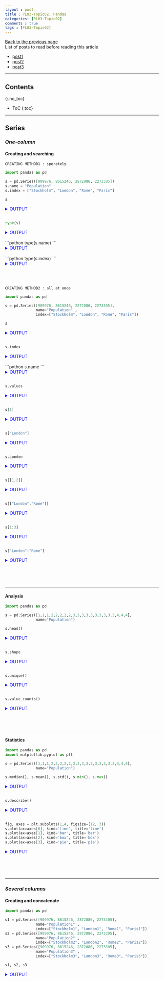 ```yaml
---
layout : post
title : PL03-Topic02, Pandas
categories: [PL03-Topic02]
comments : true
tags : [PL03-Topic02]
---
```

[Back to the previous page](https://userdyk-github.github.io/pl03/PL03-Libraries.html) <br>
List of posts to read before reading this article
- <a href='https://userdyk-github.github.io/'>post1</a>
- <a href='https://userdyk-github.github.io/'>post2</a>
- <a href='https://userdyk-github.github.io/'>post3</a>

---

## Contents
{:.no_toc}

* ToC
{:toc}

<hr class="division1">

## **Series**

### ***One-column***

#### Creating and searching

`CREATING METHOD1 : sperately`
```python
import pandas as pd

s = pd.Series([909976, 8615246, 2872086, 2273305])
s.name = "Population"
s.index = ["Stockholm", "London", "Rome", "Paris"] 
```
```python
s
```
<details markdown="1">
<summary class='jb-small' style="color:blue">OUTPUT</summary>
<hr class='division3'>
```
Stockholm     909976
London       8615246
Rome         2872086
Paris        2273305
Name: Population, dtype: int64
```
<hr class='division3'>
</details>
<br>

```python
type(s)
```
<details markdown="1">
<summary class='jb-small' style="color:blue">OUTPUT</summary>
<hr class='division3'>
```
<class 'pandas.core.series.Series'> 
```
<hr class='division3'>
</details>

<br>
```python
type(s.name)
```
<details markdown="1">
<summary class='jb-small' style="color:blue">OUTPUT</summary>
<hr class='division3'>
```
<class 'str'> 
```
<hr class='division3'>
</details>

<br>
```python
type(s.index)
```
<details markdown="1">
<summary class='jb-small' style="color:blue">OUTPUT</summary>
<hr class='division3'>
```
<class 'pandas.core.indexes.base.Index'>
```
<hr class='division3'>
</details>


<br><br><br>
`CREATING METHOD2 : all at once`
```python
import pandas as pd

s = pd.Series([909976, 8615246, 2872086, 2273305], 
              name="Population" ,
              index=["Stockholm", "London", "Rome", "Paris"])
```
```python
s
```
<details markdown="1">
<summary class='jb-small' style="color:blue">OUTPUT</summary>
<hr class='division3'>
```
Stockholm     909976
London       8615246
Rome         2872086
Paris        2273305
Name: Population, dtype: int64
```
<hr class='division3'>
</details>
<br>

```python 
s.index
```
<details markdown="1">
<summary class='jb-small' style="color:blue">OUTPUT</summary>
<hr class='division3'>
```
Index(['Stockholm', 'London', 'Rome', 'Paris'], dtype='object')
```
<hr class='division3'>
</details>
<br>
```python 
s.name
```
<details markdown="1">
<summary class='jb-small' style="color:blue">OUTPUT</summary>
<hr class='division3'>
```
'Population'
```
<hr class='division3'>
</details>
<br>

```python 
s.values
```
<details markdown="1">
<summary class='jb-small' style="color:blue">OUTPUT</summary>
<hr class='division3'>
method searching all values 
```
array([ 909976, 8615246, 2872086, 2273305], dtype=int64)
```
<hr class='division3'>
</details>
<br>

```python 
s[1]
```
<details markdown="1">
<summary class='jb-small' style="color:blue">OUTPUT</summary>
<hr class='division3'>
method0 : searching single value 
```
8615246
```
<hr class='division3'>
</details>
<br>

```python 
s["London"]
```
<details markdown="1">
<summary class='jb-small' style="color:blue">OUTPUT</summary>
<hr class='division3'>
method1 : searching single value 
```
8615246
```
<hr class='division3'>
</details>
<br>

```python 
s.London
```
<details markdown="1">
<summary class='jb-small' style="color:blue">OUTPUT</summary>
<hr class='division3'>
method2 : searching single value 
```
8615246
```
<hr class='division3'>
</details>
<br>

```python 
s[[1,2]]
```
<details markdown="1">
<summary class='jb-small' style="color:blue">OUTPUT</summary>
<hr class='division3'>
method0 : searching multi-values
```
London    8615246
Rome      2872086
Name: Population, dtype: int64
```
<hr class='division3'>
</details>
<br>

```python 
s[["London","Rome"]]
```
<details markdown="1">
<summary class='jb-small' style="color:blue">OUTPUT</summary>
<hr class='division3'>
method1 : searching multi-values 
```
London    8615246
Rome      2872086
Name: Population, dtype: int64
```
<hr class='division3'>
</details>
<br>

```python 
s[1:3]
```
<details markdown="1">
<summary class='jb-small' style="color:blue">OUTPUT</summary>
<hr class='division3'>
method2 : searching multi-values
```
London    8615246
Rome      2872086
Name: Population, dtype: int64
```
<hr class='division3'>
</details>
<br>

```python 
s["London":"Rome"]
```
<details markdown="1">
<summary class='jb-small' style="color:blue">OUTPUT</summary>
<hr class='division3'>
method3 : searching multi-values 
```
London    8615246
Rome      2872086
Name: Population, dtype: int64
```
<hr class='division3'>
</details>


<br><br><br>

---





#### Analysis

```python
import pandas as pd

s = pd.Series([1,1,1,2,2,2,2,2,3,3,3,3,3,3,3,3,3,3,4,4,4], 
              name="Population")
```
```python
s.head()
```
<details markdown="1">
<summary class='jb-small' style="color:blue">OUTPUT</summary>
<hr class='division3'>
```
0    1
1    1
2    1
3    2
4    2
Name: Population, dtype: int64
```
<hr class='division3'>
</details>
<br>

```python
s.shape
```
<details markdown="1">
<summary class='jb-small' style="color:blue">OUTPUT</summary>
<hr class='division3'>
```
(21,)
```
<hr class='division3'>
</details>
<br>

```python
s.unique()
```
<details markdown="1">
<summary class='jb-small' style="color:blue">OUTPUT</summary>
<hr class='division3'>
```
array([1, 2, 3, 4], dtype=int64)
```
<hr class='division3'>
</details>
<br>

```python
s.value_counts()
```
<details markdown="1">
<summary class='jb-small' style="color:blue">OUTPUT</summary>
<hr class='division3'>
```
3    10
2     5
4     3
1     3
Name: Population, dtype: int64
```
<hr class='division3'>
</details>
<br><br><br>

---

#### Statistics

```python
import pandas as pd
import matplotlib.pyplot as plt

s = pd.Series([1,1,1,2,2,2,2,2,3,3,3,3,3,3,3,3,3,3,4,4,4], 
              name="Population")
```
```python
s.median(), s.mean(), s.std(), s.min(), s.max()
```
<details markdown="1">
<summary class='jb-small' style="color:blue">OUTPUT</summary>
<hr class='division3'>
```
(3.0, 2.619047619047619, 0.9206622874969125, 1, 4)
```
<hr class='division3'>
</details>
<br>

```python
s.describe()
```
<details markdown="1">
<summary class='jb-small' style="color:blue">OUTPUT</summary>
<hr class='division3'>
```
count    21.000000
mean      2.619048
std       0.920662
min       1.000000
25%       2.000000
50%       3.000000
75%       3.000000
max       4.000000
Name: Population, dtype: float64
```
<hr class='division3'>
</details>
<br>

```python
fig, axes = plt.subplots(1,4, figsize=(12, 3))
s.plot(ax=axes[0], kind='line', title='line')
s.plot(ax=axes[1], kind='bar', title='bar')
s.plot(ax=axes[2], kind='box', title='box')
s.plot(ax=axes[3], kind='pie', title='pie')
```
<details markdown="1">
<summary class='jb-small' style="color:blue">OUTPUT</summary>
<hr class='division3'>
![다운로드](https://user-images.githubusercontent.com/52376448/64455025-7d710780-d127-11e9-9734-4b88a3bf9f37.png)
<hr class='division3'>
</details>


<br><br><br>

---

### ***Several columns***

#### Creating and concatenate

```python
import pandas as pd

s1 = pd.Series([909976, 8615246, 2872086, 2273305], 
              name="Population1" ,
              index=["Stockholm1", "London1", "Rome1", "Paris1"])
s2 = pd.Series([909976, 8615246, 2872086, 2273305], 
              name="Population2" ,
              index=["Stockholm2", "London2", "Rome2", "Paris2"])
s3 = pd.Series([909976, 8615246, 2872086, 2273305], 
              name="Population3" ,
              index=["Stockholm3", "London3", "Rome3", "Paris3"])
```
```python
s1, s2, s3
```
<details markdown="1">
<summary class='jb-small' style="color:blue">OUTPUT</summary>
<hr class='division3'>
```
Stockholm1     909976
London1       8615246
Rome1         2872086
Paris1        2273305
Name: Population1, dtype: int64 

 Stockholm2     909976
London2       8615246
Rome2         2872086
Paris2        2273305
Name: Population2, dtype: int64 

 Stockholm3     909976
London3       8615246
Rome3         2872086
Paris3        2273305
Name: Population3, dtype: int64
```
<hr class='division3'>
</details>
<br>

```python
pd.concat([s1, s2, s3], axis=0)
```
<details markdown="1">
<summary class='jb-small' style="color:blue">OUTPUT</summary>
<hr class='division3'>
```
Stockholm1     909976
London1       8615246
Rome1         2872086
Paris1        2273305
Stockholm2     909976
London2       8615246
Rome2         2872086
Paris2        2273305
Stockholm3     909976
London3       8615246
Rome3         2872086
Paris3        2273305
dtype: int64
```
<hr class='division3'>
</details>
<br>

```python
pd.concat([s1, s2, s3], axis=1)
```
<details markdown="1">
<summary class='jb-small' style="color:blue">OUTPUT</summary>
<hr class='division3'>
```
            Population1  Population2  Population3
London1       8615246.0          NaN          NaN
London2             NaN    8615246.0          NaN
London3             NaN          NaN    8615246.0
Paris1        2273305.0          NaN          NaN
Paris2              NaN    2273305.0          NaN
Paris3              NaN          NaN    2273305.0
Rome1         2872086.0          NaN          NaN
Rome2               NaN    2872086.0          NaN
Rome3               NaN          NaN    2872086.0
Stockholm1     909976.0          NaN          NaN
Stockholm2          NaN     909976.0          NaN
Stockholm3          NaN          NaN     909976.0
```
<hr class='division3'>
</details>
<br>

```python
pd.concat([s1, s2, s3], axis=1, ignore_index=True)
```
<details markdown="1">
<summary class='jb-small' style="color:blue">OUTPUT</summary>
<hr class='division3'>
```
                    0          1          2
London1     8615246.0        NaN        NaN
London2           NaN  8615246.0        NaN
London3           NaN        NaN  8615246.0
Paris1      2273305.0        NaN        NaN
Paris2            NaN  2273305.0        NaN
Paris3            NaN        NaN  2273305.0
Rome1       2872086.0        NaN        NaN
Rome2             NaN  2872086.0        NaN
Rome3             NaN        NaN  2872086.0
Stockholm1   909976.0        NaN        NaN
Stockholm2        NaN   909976.0        NaN
Stockholm3        NaN        NaN   909976.0
```
<hr class='division3'>
</details>
<br>

```python
pd.concat([s1, s2, s3], axis=1, keys=['C0', 'C1', 'C2'])
```
<details markdown="1">
<summary class='jb-small' style="color:blue">OUTPUT</summary>
<hr class='division3'>
```
                   C0         C1         C2
London1     8615246.0        NaN        NaN
London2           NaN  8615246.0        NaN
London3           NaN        NaN  8615246.0
Paris1      2273305.0        NaN        NaN
Paris2            NaN  2273305.0        NaN
Paris3            NaN        NaN  2273305.0
Rome1       2872086.0        NaN        NaN
Rome2             NaN  2872086.0        NaN
Rome3             NaN        NaN  2872086.0
Stockholm1   909976.0        NaN        NaN
Stockholm2        NaN   909976.0        NaN
Stockholm3        NaN        NaN   909976.0
```
<hr class='division3'>
</details>
<br><br><br>

<hr class="division2">

## **DataFrame**

### ***One-dataframe***

#### Creating and searching

`Creating method1 based on row`
```python
import pandas as pd

df = pd.DataFrame([[909976, "Sweden"],
                   [8615246, "United Kingdom"],
                   [2872086, "Italy"],
                   [2273305, "France"]])
df.index = ["Stockholm", "London", "Rome", "Paris"]
df.columns = ["Population", "State"] 
```
```python
df
```
<details markdown="1">
<summary class='jb-small' style="color:blue">OUTPUT</summary>
<hr class='division3'>
```
           Population           State
Stockholm      909976          Sweden
London        8615246  United Kingdom
Rome          2872086           Italy
Paris         2273305          France
```
<hr class='division3'>
</details>
<br><br><br>



`Creating method2 based on row`
```python
import pandas as pd

df = pd.DataFrame([[909976, "Sweden"],
                   [8615246, "United Kingdom"],
                   [2872086, "Italy"],
                   [2273305, "France"]])
df.index = ["Stockholm", "London", "Rome", "Paris"]
df.rename(columns={0:"Population", 1:"State"}, inplace=True)
```
```python
df
```
<details markdown="1">
<summary class='jb-small' style="color:blue">OUTPUT</summary>
<hr class='division3'>
```
           Population           State
Stockholm      909976          Sweden
London        8615246  United Kingdom
Rome          2872086           Italy
Paris         2273305          France
```
<hr class='division3'>
</details>
<br><br><br>



`Creating method3 based on row, all at once`
```python
import pandas as pd

df = pd.DataFrame([[909976, "Sweden"],
                   [8615246, "United Kingdom"],
                   [2872086, "Italy"],
                   [2273305, "France"]],
                 index=["Stockholm", "London", "Rome", "Paris"],
                 columns=["Population", "State"])
```
```python
df
```
<details markdown="1">
<summary class='jb-small' style="color:blue">OUTPUT</summary>
<hr class='division3'>
```
           Population           State
Stockholm      909976          Sweden
London        8615246  United Kingdom
Rome          2872086           Italy
Paris         2273305          France
```
<hr class='division3'>
</details>
<br><br><br>




`Creating method1 based on columns, all at once`
```python
import pandas as pd

df = pd.DataFrame({"Population": [909976, 8615246, 2872086, 2273305],
                   "State": ["Sweden", "United Kingdom", "Italy", "France"]},
                  index=["Stockholm", "London", "Rome", "Paris"])
```
```python
df
```
<details markdown="1">
<summary class='jb-small' style="color:blue">OUTPUT</summary>
<hr class='division3'>
```
           Population           State
Stockholm      909976          Sweden
London        8615246  United Kingdom
Rome          2872086           Italy
Paris         2273305          France
```
<hr class='division3'>
</details>
<br>

```python
df.index
```
<details markdown="1">
<summary class='jb-small' style="color:blue">OUTPUT</summary>
<hr class='division3'>
searching all index
```
Index(['Stockholm', 'London', 'Rome', 'Paris'], dtype='object', name='index')
```
<hr class='division3'>
</details>
<br>

```python
df.columns
```
<details markdown="1">
<summary class='jb-small' style="color:blue">OUTPUT</summary>
<hr class='division3'>
searching all columns
```
Index(['Population', 'State'], dtype='object')
```
<hr class='division3'>
</details>
<br>

**Searching row or values of row**
```python
df.loc["Stockholm"]
```
<details markdown="1">
<summary class='jb-small' style="color:blue">OUTPUT</summary>
<hr class='division3'>
method searching single row
```
Population    909976
State         Sweden
Name: Stockholm, dtype: object
```
<br>
<br>
**Original dataset**

|             |Population |          State|
|:------------|:----------|:--------------|
|Stockholm    | 909976    |        Sweden |
|London       | 8615246   |United Kingdom |
|Rome         | 2872086   |         Italy |
|Paris        | 2273305   |        France |

<br>
**Data-type**
```
 INPUT : type(df.loc["Stockholm"])
OUTPUT : <class 'pandas.core.series.Series'>
```
<hr class='division3'>
</details>
<br>

```python
df.loc[["Paris","Rome"]]
```
<details markdown="1">
<summary class='jb-small' style="color:blue">OUTPUT</summary>
<hr class='division3'>
method1 searching multi-rows
```
       Population   State                  
Paris     2273305  France
Rome      2872086   Italy
```
<br>
<br>
**Original dataset**

|             |Population |          State|
|:------------|:----------|:--------------|
|Stockholm    | 909976    |        Sweden |
|London       | 8615246   |United Kingdom |
|Rome         | 2872086   |         Italy |
|Paris        | 2273305   |        France |

<br>
**Data-type**
```
 INPUT : type(df.loc[["Paris","Rome"]])
OUTPUT : <class 'pandas.core.frame.DataFrame'>
```
<hr class='division3'>
</details>
<br>

```python
df[2:4]
```
<details markdown="1">
<summary class='jb-small' style="color:blue">OUTPUT</summary>
<hr class='division3'>
method2 searching multi-rows
```
       Population   State                
Rome      2872086   Italy
Paris     2273305  France
```
<br>
<br>
**Original dataset**

|             |Population |          State|
|:------------|:----------|:--------------|
|Stockholm    | 909976    |        Sweden |
|London       | 8615246   |United Kingdom |
|Rome         | 2872086   |         Italy |
|Paris        | 2273305   |        France |

<br>
**Data-type**
```
 INPUT : type(df[2:4])
OUTPUT : <class 'pandas.core.frame.DataFrame'>
```
<hr class='division3'>
</details>
<br>

```python
df.loc["Stockholm","Population"]
```
<details markdown="1">
<summary class='jb-small' style="color:blue">OUTPUT</summary>
<hr class='division3'>
method1 searching single value
```
909976
```
<br>
<br>
**Original dataset**

|             |Population |          State|
|:------------|:----------|:--------------|
|Stockholm    | 909976    |        Sweden |
|London       | 8615246   |United Kingdom |
|Rome         | 2872086   |         Italy |
|Paris        | 2273305   |        France |

<br>
**Data-type**
```
 INPUT : type(df.loc["Stockholm","Population"])
OUTPUT : <class 'numpy.int64'>
```
<hr class='division3'>
</details>
<br>

```python
df.loc["Stockholm"][0]
```
<details markdown="1">
<summary class='jb-small' style="color:blue">OUTPUT</summary>
<hr class='division3'>
method2 searching single value
```
909976
```
<br>
<br>
**Original dataset**

|             |Population |          State|
|:------------|:----------|:--------------|
|Stockholm    | 909976    |        Sweden |
|London       | 8615246   |United Kingdom |
|Rome         | 2872086   |         Italy |
|Paris        | 2273305   |        France |

<br>
**Data-type**
```
 INPUT : type(df.loc["Stockholm"][0])
OUTPUT : <class 'numpy.int64'>
```
<hr class='division3'>
</details>
<br>

```python
df.loc["Stockholm"]["Population"]
```
<details markdown="1">
<summary class='jb-small' style="color:blue">OUTPUT</summary>
<hr class='division3'>
method3 searching single value
```
909976
```
<br>
<br>
**Original dataset**

|             |Population |          State|
|:------------|:----------|:--------------|
|Stockholm    | 909976    |        Sweden |
|London       | 8615246   |United Kingdom |
|Rome         | 2872086   |         Italy |
|Paris        | 2273305   |        France |

<br>
**Data-type**
```
 INPUT : type(df.loc["Stockholm"]["Population"])
OUTPUT : <class 'numpy.int64'>
```
<hr class='division3'>
</details>
<br>

```python
df.loc["Stockholm"].Population
```
<details markdown="1">
<summary class='jb-small' style="color:blue">OUTPUT</summary>
<hr class='division3'>
method4 searching single value
```
909976
```
<br>
<br>
**Original dataset**

|             |Population |          State|
|:------------|:----------|:--------------|
|Stockholm    | 909976    |        Sweden |
|London       | 8615246   |United Kingdom |
|Rome         | 2872086   |         Italy |
|Paris        | 2273305   |        France |

<br>
**Data-type**
```
 INPUT : type(df.loc["Stockholm"].Population)
OUTPUT :  <class 'numpy.int64'>
```
<hr class='division3'>
</details>
<br>

```python
df.loc[["Paris","Rome"],"Population"]
```
<details markdown="1">
<summary class='jb-small' style="color:blue">OUTPUT</summary>
<hr class='division3'>
searching multi-values
```
Paris    2273305
Rome     2872086
Name: Population, dtype: int64
```
<br>
<br>
**Original dataset**

|             |Population |          State|
|:------------|:----------|:--------------|
|Stockholm    | 909976    |        Sweden |
|London       | 8615246   |United Kingdom |
|Rome         | 2872086   |         Italy |
|Paris        | 2273305   |        France |

<br>
**Data-type**
```
 INPUT : type(df.loc[["Paris","Rome"],"Population"])
OUTPUT : <class 'pandas.core.series.Series'>
```
<hr class='division3'>
</details>











<br>

**Searching columns or values of columns**
```python
df['Population']
```
<details markdown="1">
<summary class='jb-small' style="color:blue">OUTPUT</summary>
<hr class='division3'>
method1 searching single column
```
Stockholm     909976
London       8615246
Rome         2872086
Paris        2273305
Name: Population, dtype: int64
```
<br>
<br>
**Original dataset**

|             |Population |          State|
|:------------|:----------|:--------------|
|Stockholm    | 909976    |        Sweden |
|London       | 8615246   |United Kingdom |
|Rome         | 2872086   |         Italy |
|Paris        | 2273305   |        France |

<br>
**Data-type**
```
 INPUT : type(df['Population'])
OUTPUT : <class 'pandas.core.series.Series'>
```
<hr class='division3'>
</details>
<br>

```python
df.Population
```
<details markdown="1">
<summary class='jb-small' style="color:blue">OUTPUT</summary>
<hr class='division3'>
method2 searching single column
```
Stockholm     909976
London       8615246
Rome         2872086
Paris        2273305
Name: Population, dtype: int64
```
<br>
<br>
**Original dataset**

|             |Population |          State|
|:------------|:----------|:--------------|
|Stockholm    | 909976    |        Sweden |
|London       | 8615246   |United Kingdom |
|Rome         | 2872086   |         Italy |
|Paris        | 2273305   |        France |

<br>
**Data-type**
```
 INPUT : type(df.Population)
OUTPUT : <class 'pandas.core.series.Series'>
```
<hr class='division3'>
</details>
<br>

```python
df['Population'][0]
```
<details markdown="1">
<summary class='jb-small' style="color:blue">OUTPUT</summary>
<hr class='division3'>
method1 searching single value
```
909976
```
<br>
<br>
**Original dataset**

|             |Population |          State|
|:------------|:----------|:--------------|
|Stockholm    | 909976    |        Sweden |
|London       | 8615246   |United Kingdom |
|Rome         | 2872086   |         Italy |
|Paris        | 2273305   |        France |

<br>
<hr class='division3'>
</details>
<br>

```python
df.Population[0]
```
<details markdown="1">
<summary class='jb-small' style="color:blue">OUTPUT</summary>
<hr class='division3'>
method2 searching single value
```
909976
```
<br>
<br>
**Original dataset**

|             |Population |          State|
|:------------|:----------|:--------------|
|Stockholm    | 909976    |        Sweden |
|London       | 8615246   |United Kingdom |
|Rome         | 2872086   |         Italy |
|Paris        | 2273305   |        France |

<br>
<hr class='division3'>
</details>
<br>

```python
df['Population']['Stockholm']
```
<details markdown="1">
<summary class='jb-small' style="color:blue">OUTPUT</summary>
<hr class='division3'>
method3 searching single value
```
909976
```
<br>
<br>
**Original dataset**

|             |Population |          State|
|:------------|:----------|:--------------|
|Stockholm    | 909976    |        Sweden |
|London       | 8615246   |United Kingdom |
|Rome         | 2872086   |         Italy |
|Paris        | 2273305   |        France |

<br>
<hr class='division3'>
</details>
<br>

```python
df['Population'].Stockholm
```
<details markdown="1">
<summary class='jb-small' style="color:blue">OUTPUT</summary>
<hr class='division3'>
method4 searching single value
```
909976
```
<br>
<br>
**Original dataset**

|             |Population |          State|
|:------------|:----------|:--------------|
|Stockholm    | 909976    |        Sweden |
|London       | 8615246   |United Kingdom |
|Rome         | 2872086   |         Italy |
|Paris        | 2273305   |        France |

<br>
<hr class='division3'>
</details>





<br><br><br>





`Creating method2 based on columns`
```python
import pandas as pd

df = pd.DataFrame({"Population": [909976, 8615246, 2872086, 2273305],
                   "State": ["Sweden", "United Kingdom", "Italy", "France"],
                   "index": ["Stockholm", "London", "Rome", "Paris"]})
df = df.set_index("index")
```
```python
df
```
<details markdown="1">
<summary class='jb-small' style="color:blue">OUTPUT</summary>
<hr class='division3'>
```
           Population           State
index                                
Stockholm      909976          Sweden
London        8615246  United Kingdom
Rome          2872086           Italy
Paris         2273305          France
```
<hr class='division3'>
</details>


<br><br><br>


---

#### Arrangement

```python
import pandas as pd

# creating dataset
df = pd.DataFrame({"Population": [909976, 8615246, 2872086, 2273305,123234,123444,23333,343434],
                   "State": ["Sweden", "United Kingdom", "Italy","Seoul","Suwon", "France","Korea", "Japan"],
                   "Alphabet" : ["a","b","x","d","a","a","b","c"],
                   "rank" : [1,2,3,4,6,5,7,8]})
df
```
<details markdown="1">
<summary class='jb-small' style="color:blue">OUTPUT</summary>
<hr class='division3'>
```
   Population           State Alphabet  rank
0      909976          Sweden        a     1
1     8615246  United Kingdom        b     2
2     2872086           Italy        x     3
3     2273305           Seoul        d     4
4      123234           Suwon        a     6
5      123444          France        a     5
6       23333           Korea        b     7
7      343434           Japan        c     8
```
<hr class='division3'>
</details>
<br>

```python
df = df.sort_index(axis=1)
df
```
<details markdown="1">
<summary class='jb-small' style="color:blue">OUTPUT</summary>
<hr class='division3'>
```
  Alphabet  Population           State  rank
0        a      909976          Sweden     1
1        b     8615246  United Kingdom     2
2        x     2872086           Italy     3
3        d     2273305           Seoul     4
4        a      123234           Suwon     6
5        a      123444          France     5
6        b       23333           Korea     7
7        c      343434           Japan     8
```
<hr class='division3'>
</details>
<br>

```python
df = df.set_index(['Alphabet','rank'])
df
```
<details markdown="1">
<summary class='jb-small' style="color:blue">OUTPUT</summary>
<hr class='division3'>
```

```
<hr class='division3'>
</details>
<br>

```python
df = df.sort_index()
df
```
<details markdown="1">
<summary class='jb-small' style="color:blue">OUTPUT</summary>
<hr class='division3'>
```

```
<hr class='division3'>
</details>
<br>

```python
df.sort_values("rank", ascending=False)
```
<details markdown="1">
<summary class='jb-small' style="color:blue">OUTPUT</summary>
<hr class='division3'>
```

```
<hr class='division3'>
</details>
<br>

```python
df.sort_values("Population", ascending=False)
```
<details markdown="1">
<summary class='jb-small' style="color:blue">OUTPUT</summary>
<hr class='division3'>
```

```
<hr class='division3'>
</details>
<br>

```python
df.sort_values("State", ascending=False)
```
<details markdown="1">
<summary class='jb-small' style="color:blue">OUTPUT</summary>
<hr class='division3'>
```

```
<hr class='division3'>
</details>
<br>

```python
df.sort_values("Alphabet", ascending=False)
```
<details markdown="1">
<summary class='jb-small' style="color:blue">OUTPUT</summary>
<hr class='division3'>
```

```
<hr class='division3'>
</details>

<br><br><br>

---










### ***Several dataframes***

---

<hr class="division2">

## **Covert Data-Type**

### ***DataFrame to Series***

---

### ***Series to DataFrame***

---

### ***DataFrame to numpy***

---

<hr class="division1">

List of posts followed by this article
- [post1](https://userdyk-github.github.io/)
- <a href='https://userdyk-github.github.io/'>post2</a>
- <a href='https://userdyk-github.github.io/'>post3</a>

---

Reference
- [post1](https://userdyk-github.github.io/)
- <a href='https://userdyk-github.github.io/'>post2</a>
- <a href='https://userdyk-github.github.io/'>post3</a>

---


